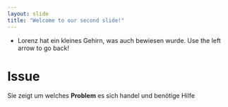 ```yaml
---
layout: slide
title: "Welcome to our second slide!"
---
```

+ Lorenz hat ein kleines Gehirn, was auch bewiesen wurde. 
Use the left arrow to go back!


# Issue #

Sie zeigt um welches **Problem** es sich handel und benötige Hilfe
